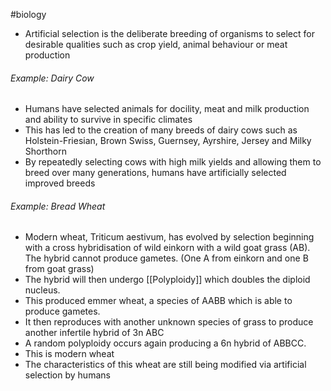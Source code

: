 #biology
- Artificial selection is the deliberate breeding of organisms to select for desirable qualities such as crop yield, animal behaviour or meat production

###### Example: Dairy Cow
- Humans have selected animals for docility, meat and milk production and ability to survive in specific climates
- This has led to the creation of many breeds of dairy cows such as Holstein-Friesian, Brown Swiss, Guernsey, Ayrshire, Jersey and Milky Shorthorn
- By repeatedly selecting cows with high milk yields and allowing them to breed over many generations, humans have artificially selected improved breeds

###### Example: Bread Wheat
- Modern wheat, Triticum aestivum, has evolved by selection beginning with a cross hybridisation of wild einkorn with a wild goat grass (AB). The hybrid cannot produce gametes. (One A from einkorn and one B from goat grass)
- The hybrid will then undergo [[Polyploidy]] which doubles the diploid nucleus.
- This produced emmer wheat, a species of AABB which is able to produce gametes.
- It then reproduces with another unknown species of grass to produce another infertile hybrid of 3n ABC
- A random polyploidy occurs again producing a 6n hybrid of ABBCC.
- This is modern wheat
- The characteristics of this wheat are still being modified via artificial selection by humans
